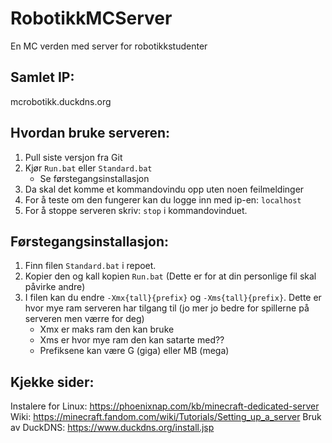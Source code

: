 # RobotikkMCServer
En MC verden med server for robotikkstudenter

## Samlet IP:
mcrobotikk.duckdns.org

## Hvordan bruke serveren:
1. Pull siste versjon fra Git
2. Kjør ``` Run.bat ``` eller ``` Standard.bat ``` 
    * Se førstegangsinstallasjon 
3. Da skal det komme et kommandovindu opp uten noen feilmeldinger 
4. For å teste om den fungerer kan du logge inn med ip-en: ``` localhost ```
5. For å stoppe serveren skriv: ``` stop ``` i kommandovinduet.

## Førstegangsinstallasjon:
1. Finn filen ``` Standard.bat ``` i repoet.
2. Kopier den og kall kopien ``` Run.bat ``` (Dette er for at din personlige fil skal påvirke andre)
3. I filen kan du endre ``` -Xmx{tall}{prefix} ``` og ``` -Xms{tall}{prefix} ```. Dette er hvor mye ram serveren har tilgang til (jo mer jo bedre for spillerne på serveren men værre for deg)
    * Xmx er maks ram den kan bruke
    * Xms er hvor mye ram den kan satarte med??
    * Prefiksene kan være G (giga) eller MB (mega)


## Kjekke sider:
Instalere for Linux: https://phoenixnap.com/kb/minecraft-dedicated-server
Wiki: https://minecraft.fandom.com/wiki/Tutorials/Setting_up_a_server
Bruk av DuckDNS: https://www.duckdns.org/install.jsp